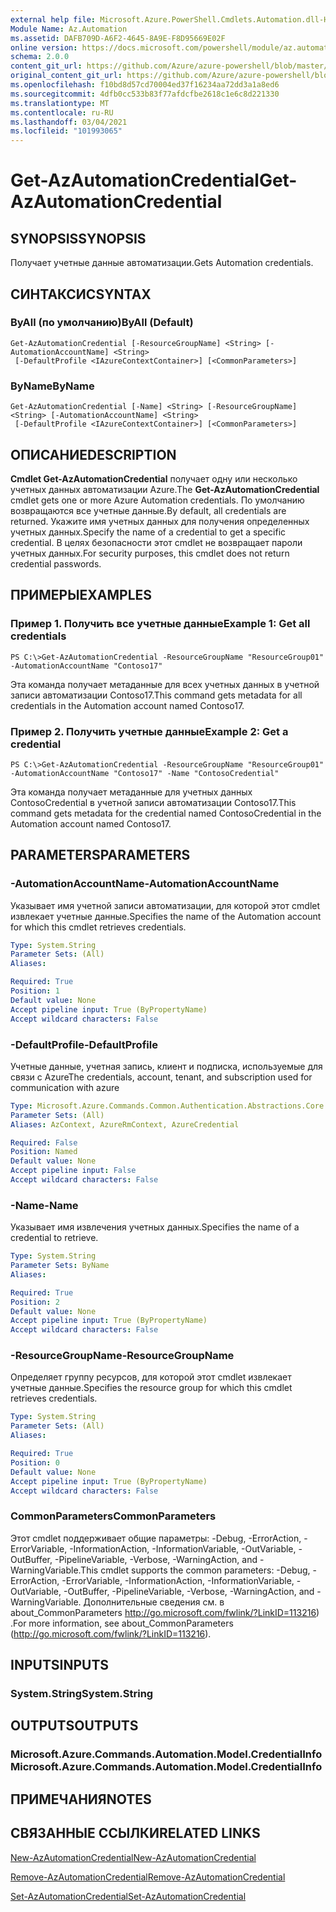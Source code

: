 ```yaml
---
external help file: Microsoft.Azure.PowerShell.Cmdlets.Automation.dll-Help.xml
Module Name: Az.Automation
ms.assetid: DAFB709D-A6F2-4645-8A9E-F8D95669E02F
online version: https://docs.microsoft.com/powershell/module/az.automation/get-azautomationcredential
schema: 2.0.0
content_git_url: https://github.com/Azure/azure-powershell/blob/master/src/Automation/Automation/help/Get-AzAutomationCredential.md
original_content_git_url: https://github.com/Azure/azure-powershell/blob/master/src/Automation/Automation/help/Get-AzAutomationCredential.md
ms.openlocfilehash: f10bd8d57cd70004ed37f16234aa72dd3a1a8ed6
ms.sourcegitcommit: 4dfb0cc533b83f77afdcfbe2618c1e6c8d221330
ms.translationtype: MT
ms.contentlocale: ru-RU
ms.lasthandoff: 03/04/2021
ms.locfileid: "101993065"
---
```

# <span data-ttu-id="dbb98-101">Get-AzAutomationCredential</span><span class="sxs-lookup"><span data-stu-id="dbb98-101">Get-AzAutomationCredential</span></span>

## <span data-ttu-id="dbb98-102">SYNOPSIS</span><span class="sxs-lookup"><span data-stu-id="dbb98-102">SYNOPSIS</span></span>
<span data-ttu-id="dbb98-103">Получает учетные данные автоматизации.</span><span class="sxs-lookup"><span data-stu-id="dbb98-103">Gets Automation credentials.</span></span>

## <span data-ttu-id="dbb98-104">СИНТАКСИС</span><span class="sxs-lookup"><span data-stu-id="dbb98-104">SYNTAX</span></span>

### <span data-ttu-id="dbb98-105">ByAll (по умолчанию)</span><span class="sxs-lookup"><span data-stu-id="dbb98-105">ByAll (Default)</span></span>
```
Get-AzAutomationCredential [-ResourceGroupName] <String> [-AutomationAccountName] <String>
 [-DefaultProfile <IAzureContextContainer>] [<CommonParameters>]
```

### <span data-ttu-id="dbb98-106">ByName</span><span class="sxs-lookup"><span data-stu-id="dbb98-106">ByName</span></span>
```
Get-AzAutomationCredential [-Name] <String> [-ResourceGroupName] <String> [-AutomationAccountName] <String>
 [-DefaultProfile <IAzureContextContainer>] [<CommonParameters>]
```

## <span data-ttu-id="dbb98-107">ОПИСАНИЕ</span><span class="sxs-lookup"><span data-stu-id="dbb98-107">DESCRIPTION</span></span>
<span data-ttu-id="dbb98-108">**Cmdlet Get-AzAutomationCredential** получает одну или несколько учетных данных автоматизации Azure.</span><span class="sxs-lookup"><span data-stu-id="dbb98-108">The **Get-AzAutomationCredential** cmdlet gets one or more Azure Automation credentials.</span></span>
<span data-ttu-id="dbb98-109">По умолчанию возвращаются все учетные данные.</span><span class="sxs-lookup"><span data-stu-id="dbb98-109">By default, all credentials are returned.</span></span>
<span data-ttu-id="dbb98-110">Укажите имя учетных данных для получения определенных учетных данных.</span><span class="sxs-lookup"><span data-stu-id="dbb98-110">Specify the name of a credential to get a specific credential.</span></span>
<span data-ttu-id="dbb98-111">В целях безопасности этот cmdlet не возвращает пароли учетных данных.</span><span class="sxs-lookup"><span data-stu-id="dbb98-111">For security purposes, this cmdlet does not return credential passwords.</span></span>

## <span data-ttu-id="dbb98-112">ПРИМЕРЫ</span><span class="sxs-lookup"><span data-stu-id="dbb98-112">EXAMPLES</span></span>

### <span data-ttu-id="dbb98-113">Пример 1. Получить все учетные данные</span><span class="sxs-lookup"><span data-stu-id="dbb98-113">Example 1: Get all credentials</span></span>
```
PS C:\>Get-AzAutomationCredential -ResourceGroupName "ResourceGroup01" -AutomationAccountName "Contoso17"
```

<span data-ttu-id="dbb98-114">Эта команда получает метаданные для всех учетных данных в учетной записи автоматизации Contoso17.</span><span class="sxs-lookup"><span data-stu-id="dbb98-114">This command gets metadata for all credentials in the Automation account named Contoso17.</span></span>

### <span data-ttu-id="dbb98-115">Пример 2. Получить учетные данные</span><span class="sxs-lookup"><span data-stu-id="dbb98-115">Example 2: Get a credential</span></span>
```
PS C:\>Get-AzAutomationCredential -ResourceGroupName "ResourceGroup01" -AutomationAccountName "Contoso17" -Name "ContosoCredential"
```

<span data-ttu-id="dbb98-116">Эта команда получает метаданные для учетных данных ContosoCredential в учетной записи автоматизации Contoso17.</span><span class="sxs-lookup"><span data-stu-id="dbb98-116">This command gets metadata for the credential named ContosoCredential in the Automation account named Contoso17.</span></span>

## <span data-ttu-id="dbb98-117">PARAMETERS</span><span class="sxs-lookup"><span data-stu-id="dbb98-117">PARAMETERS</span></span>

### <span data-ttu-id="dbb98-118">-AutomationAccountName</span><span class="sxs-lookup"><span data-stu-id="dbb98-118">-AutomationAccountName</span></span>
<span data-ttu-id="dbb98-119">Указывает имя учетной записи автоматизации, для которой этот cmdlet извлекает учетные данные.</span><span class="sxs-lookup"><span data-stu-id="dbb98-119">Specifies the name of the Automation account for which this cmdlet retrieves credentials.</span></span>

```yaml
Type: System.String
Parameter Sets: (All)
Aliases:

Required: True
Position: 1
Default value: None
Accept pipeline input: True (ByPropertyName)
Accept wildcard characters: False
```

### <span data-ttu-id="dbb98-120">-DefaultProfile</span><span class="sxs-lookup"><span data-stu-id="dbb98-120">-DefaultProfile</span></span>
<span data-ttu-id="dbb98-121">Учетные данные, учетная запись, клиент и подписка, используемые для связи с Azure</span><span class="sxs-lookup"><span data-stu-id="dbb98-121">The credentials, account, tenant, and subscription used for communication with azure</span></span>

```yaml
Type: Microsoft.Azure.Commands.Common.Authentication.Abstractions.Core.IAzureContextContainer
Parameter Sets: (All)
Aliases: AzContext, AzureRmContext, AzureCredential

Required: False
Position: Named
Default value: None
Accept pipeline input: False
Accept wildcard characters: False
```

### <span data-ttu-id="dbb98-122">-Name</span><span class="sxs-lookup"><span data-stu-id="dbb98-122">-Name</span></span>
<span data-ttu-id="dbb98-123">Указывает имя извлечения учетных данных.</span><span class="sxs-lookup"><span data-stu-id="dbb98-123">Specifies the name of a credential to retrieve.</span></span>

```yaml
Type: System.String
Parameter Sets: ByName
Aliases:

Required: True
Position: 2
Default value: None
Accept pipeline input: True (ByPropertyName)
Accept wildcard characters: False
```

### <span data-ttu-id="dbb98-124">-ResourceGroupName</span><span class="sxs-lookup"><span data-stu-id="dbb98-124">-ResourceGroupName</span></span>
<span data-ttu-id="dbb98-125">Определяет группу ресурсов, для которой этот cmdlet извлекает учетные данные.</span><span class="sxs-lookup"><span data-stu-id="dbb98-125">Specifies the resource group for which this cmdlet retrieves credentials.</span></span>

```yaml
Type: System.String
Parameter Sets: (All)
Aliases:

Required: True
Position: 0
Default value: None
Accept pipeline input: True (ByPropertyName)
Accept wildcard characters: False
```

### <span data-ttu-id="dbb98-126">CommonParameters</span><span class="sxs-lookup"><span data-stu-id="dbb98-126">CommonParameters</span></span>
<span data-ttu-id="dbb98-127">Этот cmdlet поддерживает общие параметры: -Debug, -ErrorAction, -ErrorVariable, -InformationAction, -InformationVariable, -OutVariable, -OutBuffer, -PipelineVariable, -Verbose, -WarningAction, and -WarningVariable.</span><span class="sxs-lookup"><span data-stu-id="dbb98-127">This cmdlet supports the common parameters: -Debug, -ErrorAction, -ErrorVariable, -InformationAction, -InformationVariable, -OutVariable, -OutBuffer, -PipelineVariable, -Verbose, -WarningAction, and -WarningVariable.</span></span> <span data-ttu-id="dbb98-128">Дополнительные сведения см. в about_CommonParameters http://go.microsoft.com/fwlink/?LinkID=113216) .</span><span class="sxs-lookup"><span data-stu-id="dbb98-128">For more information, see about_CommonParameters (http://go.microsoft.com/fwlink/?LinkID=113216).</span></span>

## <span data-ttu-id="dbb98-129">INPUTS</span><span class="sxs-lookup"><span data-stu-id="dbb98-129">INPUTS</span></span>

### <span data-ttu-id="dbb98-130">System.String</span><span class="sxs-lookup"><span data-stu-id="dbb98-130">System.String</span></span>

## <span data-ttu-id="dbb98-131">OUTPUTS</span><span class="sxs-lookup"><span data-stu-id="dbb98-131">OUTPUTS</span></span>

### <span data-ttu-id="dbb98-132">Microsoft.Azure.Commands.Automation.Model.CredentialInfo</span><span class="sxs-lookup"><span data-stu-id="dbb98-132">Microsoft.Azure.Commands.Automation.Model.CredentialInfo</span></span>

## <span data-ttu-id="dbb98-133">ПРИМЕЧАНИЯ</span><span class="sxs-lookup"><span data-stu-id="dbb98-133">NOTES</span></span>

## <span data-ttu-id="dbb98-134">СВЯЗАННЫЕ ССЫЛКИ</span><span class="sxs-lookup"><span data-stu-id="dbb98-134">RELATED LINKS</span></span>

[<span data-ttu-id="dbb98-135">New-AzAutomationCredential</span><span class="sxs-lookup"><span data-stu-id="dbb98-135">New-AzAutomationCredential</span></span>](./New-AzAutomationCredential.md)

[<span data-ttu-id="dbb98-136">Remove-AzAutomationCredential</span><span class="sxs-lookup"><span data-stu-id="dbb98-136">Remove-AzAutomationCredential</span></span>](./Remove-AzAutomationCredential.md)

[<span data-ttu-id="dbb98-137">Set-AzAutomationCredential</span><span class="sxs-lookup"><span data-stu-id="dbb98-137">Set-AzAutomationCredential</span></span>](./Set-AzAutomationCredential.md)


